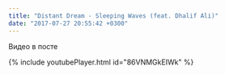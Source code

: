 ```yaml
---
title: "Distant Dream - Sleeping Waves (feat. Dhalif Ali)"
date: "2017-07-27 20:55:42 +0300"
---
```


Видео в посте

{% include youtubePlayer.html id="86VNMGkEIWk" %}

